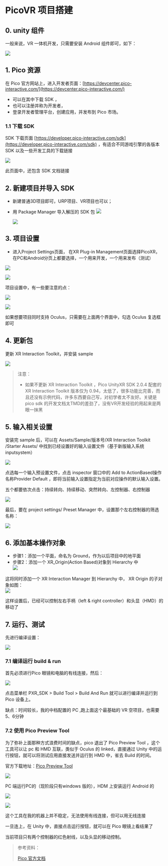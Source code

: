 # PicoVR 项目搭建

## 0. unity 组件

一般来说，VR 一体机开发，只需要安装 Android 组件即可，如下：

![](../../imgs/unityvr.png)

## 1. Pico 资源

在 Pico 官方网站上，进入开发者页面：[https://devcenter.pico-interactive.com/](https://devcenter.pico-interactive.com/)

* 可以在其中下载 SDK ，
* 也可以注册并称为开发者，
* 登录开发者管理平台，创建应用，并发布到 Pico 市场。

### 1.1 下载 SDK

SDK 下载页面 [https://developer.pico-interactive.com/sdk](https://developer.pico-interactive.com/sdk) ，有适合不同游戏引擎的各版本 SDK 以及一些开发工具的下载链接

![](../../imgs/PicoUnitySDK.png)

此页面中，还包含 SDK 文档链接

## 2. 新建项目并导入 SDK

* 新建普通3D项目即可，URP项目、VR项目也可以；
* 用 Package Manager 导入解压的 SDK 包
    ![](../../imgs/picosdk1.png)

    ![](../../imgs/picosdk2.png)

## 3. 项目设置

* 进入Project Settings页面， 在XR Plug-in Management页面选择PicoXR，在PC和Android分页上都要选择，一个用来开发，一个用来发布（测试）

![](../../imgs/picosdk3.png)

![](../../imgs/unityvr1.png)

项目设置中，有一些要注意的点：

![](../../imgs/vr_setting_01.png)


![](../../imgs/vr_setting_02.png)

如果想要项目同时支持 Oculus，只需要在上面两个界面中，勾选 Oculus 复选框即可

## 4. 更新包

更新 XR Interaction Toolkit，并安装 sample

![](../../imgs/update_xr_interaction_toolkit.png)

> 注意：
> * 如果不更新 XR Interaction Toolkit ，Pico UnityXR SDK 2.0.4 配套的 XR  Interaction Toolkit 版本仅为 0.94，太低了，很多功能比完善，而且还没有示例代码，许多东西要自己写，对初学者太不友好。关键是 pico sdk 的开发文档太TMD的差劲了，没有VR开发经验的用起来是两眼一抹黑

## 5. 输入相关设置

安装完 sample 后，可以在 Assets/Sample/版本号/XR Interaction Toolkit /Starter Assets/ 中找到已经设置好的输入设置文件（基于新版输入系统 inputsystem）

![](../../imgs/xr_interaction_toolkit_samples.png)

点选每一个输入预设置文件，点击 inspector 窗口中的 Add to ActionBased操作名称Provider Default ，即将当前输入设置指定为当前对应操作的默认输入设置。

五个都要依次点击：持续转向、持续移动、突然转向、左控制器、右控制器

![](../../imgs/xr_interaction_toolkit_samples1.png)

最后，要在 project settings/ Preset Manager 中，设置那个左右控制器的筛选名称：

![](../../imgs/vr_preset_manager.png)

## 6. 添加基本操作对象

* 步骤1：添加一个平面，命名为 Ground，作为以后项目中的地平面
* 步骤2：添加一个 XR_Origin(Action Based)对象到 Hierarchy 中  
    ![](../../imgs/XR_Origin.png)

这将同时添加一个 XR Interaction Manager 到 Hierarchy 中， XR Origin 的子对象如图：  
  ![](../../imgs/XR_Origin1.png)

这样设置后，已经可以控制左右手柄（left & right controller）和头显（HMD）的移动了

## 7. 运行、测试

先进行编译设置： 

![](../../imgs/pico_build_settings.png)

### 7.1 编译运行 build & run

首先必须进行Pico 眼镜和电脑的有线连接，然后：

![](../../imgs/picosdk_buildandrun.png)

点击菜单栏 PXR_SDK > Build Tool > Build And Run 就可以进行编译并运行到 Pico 设备上。

缺点：时间较长，我的中档配置的 PC ,跑上面这个最基础的 VR 空项目，也需要5、6分钟

### 7.2 使用 Pico Preview Tool

为了弥补上面那种方式浪费时间的缺点，pico 退出了 Pico Preview Tool ，这个工具可以让 pc 和 HMD 互联，类似于 Oculus 的 linked，直接通过 Unity 中的运行按钮，就可以将测试应用直接发送并运行到 HMD 中，省去 Build 的时间。

官方下载地址：[Pico Preview Tool](https://developer.pico-interactive.com/sdk/index?id=17&device_id=1&platform_id=1)

![](../../imgs/pico_preview_tool.png)

PC 端运行PC的（现阶段只有windows 版的），HDM 上安装运行 Android 的

![](../../imgs/pico_preview_tool1.png)

![](../../imgs/pico_preview_tool1.jpg)

这个工具在我的机器上并不稳定，无法使用有线连接，但可以用无线连接

一旦连上，在 Unity 中，直接点击运行按钮，就可以在 Pico 眼镜上看结果了

当前项目只有两个控制器的红色射线，以及头显的移动控制。

> 参考资料：
>
> [Pico 官方文档](https://developer.pico-interactive.com/document/doc)